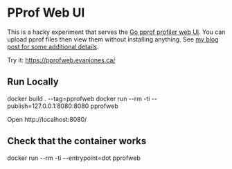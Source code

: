 # PProf Web UI

This is a hacky experiment that serves the [Go pprof profiler web UI](https://github.com/google/pprof). You can upload pprof files then view them without installing anything. See [my blog post for some additional details](https://www.evanjones.ca/pprofweb.html).

Try it: https://pprofweb.evanjones.ca/


## Run Locally

docker build . --tag=pprofweb
docker run --rm -ti --publish=127.0.0.1:8080:8080 pprofweb

Open http://localhost:8080/


## Check that the container works

docker run --rm -ti --entrypoint=dot pprofweb
